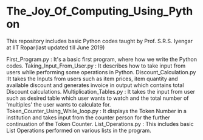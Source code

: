 # The_Joy_Of_Computing_Using_Python
This repository includes basic Python codes taught by Prof. S.R.S. Iyengar at IIT Ropar(last updated till June 2019)

First_Program.py : It's a basic first program, where how we write the Python codes.
Taking_Input_From_User.py : It describes how to take input from users while performing some operations in Python.
Discount_Calculation.py :It takes the Inputs from users such as item prices, item quantity and available discount and generates invoice in output which contains total Discount calculations.
Multiplication_Tables.py : It takes the input from user such as desired table which user wants to watch and the total number of 'multiples' the user wants to calculate for.
Token_Counter_Using_While_loop.py : It displays the Token Number in a institution and takes input from the counter person for the further continuation of the Token Counter.
List_Operations.py : This includes basic List Operations performed on various lists in the program.
